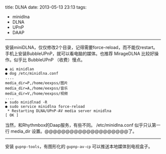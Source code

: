 title: DLNA
date: 2013-05-13 23:13
tags:
- minidlna
- DLNA
- UPnP
- DAAP 
---
安装miniDLNA，仅仅修改2个目录，记得需要force-reload，而不能仅restart。手机上安装BubbleUPnP，就可以看电脑的媒体。也推荐 MirageDLNA 比较好操作。似乎比 BubbleUPnP （收费）慢点。
```
● ai minidlan
● dog /etc/minidlna.conf 
....
media_dir=P,/home/eexpss/图片
media_dir=A,/home/eexpss/音乐
media_dir=V,/home/eexpss/视频
....
▶ sudo minidlnad -R
● sudo service minidlna force-reload
 * Restarting DLNA/UPnP-AV media server minidlna                                   [ OK ]
```
当然，和Rhythmbox的Daap服务，有些不同。
/etc/minidlna.conf 似乎只认第一行 media_dir 设置。@@@@@@@@@@@@@@@@@@@@了。

-----------------------
安装 `gupnp-tools`，有图形化的 `gupnp-av-cp` 可以推送本地媒体到电视盒子。

